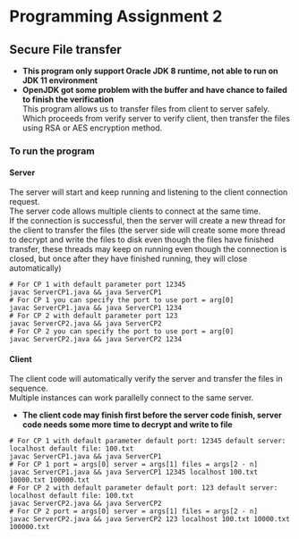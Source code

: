 # Programming Assignment 2
## Secure File transfer
- **This program only support Oracle JDK 8 runtime, not able to run on JDK 11 environment**  
- **OpenJDK got some problem with the buffer and have chance to failed to finish the verification**   
This program allows us to transfer files from client to server safely. Which proceeds from verify server to verify client, then transfer the files using RSA or AES encryption method.
### To run the program
#### Server
The server will start and keep running and listening to the client connection request.  
The server code allows multiple clients to connect at the same time.  
If the connection is successful, then the server will create a new thread for the client to transfer the files (the server side will create some more thread to decrypt and write the files to disk even though the files have finished transfer, these threads may keep on running even though the connection is closed, but once after they have finished running, they will close automatically)  

~~~shell
# For CP 1 with default parameter port 12345
javac ServerCP1.java && java ServerCP1 
# For CP 1 you can specify the port to use port = arg[0]
javac ServerCP1.java && java ServerCP1 1234
# For CP 2 with default parameter port 123
javac ServerCP2.java && java ServerCP2
# For CP 2 you can specify the port to use port = arg[0]
javac ServerCP2.java && java ServerCP2 1234
~~~
#### Client
The client code will automatically verify the server and transfer the files in sequence.  
Multiple instances can work parallelly connect to the same server.  
- **The client code may finish first before the server code finish, server code needs some more time to decrypt and write to file**   
~~~shell
# For CP 1 with default parameter default port: 12345 default server: localhost default file: 100.txt
javac ServerCP1.java && java ServerCP1
# For CP 1 port = args[0] server = args[1] files = args[2 - n]
javac ServerCP1.java && java ServerCP1 12345 localhost 100.txt 10000.txt 100000.txt
# For CP 2 with default parameter default port: 123 default server: localhost default file: 100.txt
javac ServerCP2.java && java ServerCP2
# For CP 2 port = args[0] server = args[1] files = args[2 - n]
javac ServerCP2.java && java ServerCP2 123 localhost 100.txt 10000.txt 100000.txt
~~~